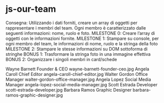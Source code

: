# js-our-team
Consegna:
Utilizzando i dati forniti, creare un array di oggetti per rappresentare i membri del team.
Ogni membro è caratterizzato dalle seguenti informazioni: nome, ruolo e foto.
MILESTONE 0:
Creare l’array di oggetti con le informazioni fornite.
MILESTONE 1:
Stampare su console, per ogni membro del team, le informazioni di nome, ruolo e la stringa della foto
MILESTONE 2:
Stampare le stesse informazioni su DOM sottoforma di stringhe
BONUS 1:
Trasformare la stringa foto in una immagine effettiva
BONUS 2:
Organizzare i singoli membri in card/schede

Wayne Barnett	Founder & CEO	wayne-barnett-founder-ceo.jpg
Angela Caroll	Chief Editor	angela-caroll-chief-editor.jpg
Walter Gordon	Office Manager	walter-gordon-office-manager.jpg
Angela Lopez	Social Media Manager	angela-lopez-social-media-manager.jpg
Scott Estrada	Developer	scott-estrada-developer.jpg
Barbara Ramos	Graphic Designer	barbara-ramos-graphic-designer.jpg
<!-- workflow -->


<!-- 
- creo un array di oggetti con al interno ogni mebro del e le informazioni desiderate
- faccio un console.log per verificare tutte le informazioni inserite
- creo un elemento nel dom per ogni array 
- lo aggiungo al dom
 -->